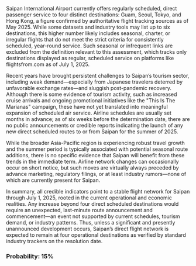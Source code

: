 Saipan International Airport currently offers regularly scheduled, direct passenger service to four distinct destinations: Guam, Seoul, Tokyo, and Hong Kong, a figure confirmed by authoritative flight tracking sources as of May 2025. While some datasets and industry tools may list up to six destinations, this higher number likely includes seasonal, charter, or irregular flights that do not meet the strict criteria for consistently scheduled, year-round service. Such seasonal or infrequent links are excluded from the definition relevant to this assessment, which tracks only destinations displayed as regular, scheduled service on platforms like flightsfrom.com as of July 1, 2025.

Recent years have brought persistent challenges to Saipan’s tourism sector, including weak demand—especially from Japanese travelers deterred by unfavorable exchange rates—and sluggish post-pandemic recovery. Although there is some evidence of tourism activity, such as increased cruise arrivals and ongoing promotional initiatives like the "This Is The Marianas" campaign, these have not yet translated into meaningful expansion of scheduled air service. Airline schedules are usually set months in advance; as of six weeks before the determination date, there are no public announcements or credible reports indicating the launch of any new direct scheduled routes to or from Saipan for the summer of 2025.

While the broader Asia-Pacific region is experiencing robust travel growth and the summer period is typically associated with potential seasonal route additions, there is no specific evidence that Saipan will benefit from these trends in the immediate term. Airline network changes can occasionally occur on short notice, but such moves are virtually always preceded by advance marketing, regulatory filings, or at least industry rumors—none of which are currently present for Saipan.

In summary, all credible indicators point to a stable flight network for Saipan through July 1, 2025, rooted in the current operational and economic realities. Any increase beyond four direct scheduled destinations would require an unexpected, last-minute route announcement and commencement—an event not supported by current schedules, tourism demand, or industry patterns. Thus, unless a significant and presently unannounced development occurs, Saipan’s direct flight network is expected to remain at four operational destinations as verified by standard industry trackers on the resolution date.

### Probability: 15%